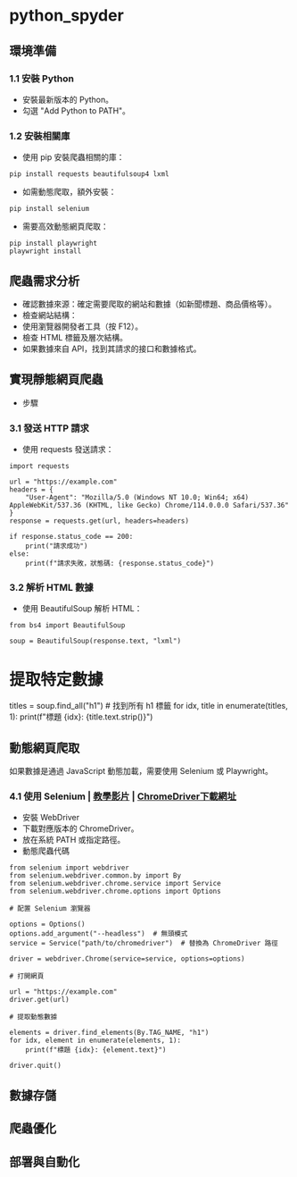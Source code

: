 # python_spyder
## 環境準備 
### 1.1 安裝 Python
- 安裝最新版本的 Python。
- 勾選 "Add Python to PATH"。
### 1.2 安裝相關庫
- 使用 pip 安裝爬蟲相關的庫：

```
pip install requests beautifulsoup4 lxml
```
- 如需動態爬取，額外安裝：

```
pip install selenium
```
- 需要高效動態網頁爬取：

```
pip install playwright
playwright install
```

## 爬蟲需求分析
- 確認數據來源：確定需要爬取的網站和數據（如新聞標題、商品價格等）。
- 檢查網站結構：
- 使用瀏覽器開發者工具（按 F12）。
- 檢查 HTML 標籤及層次結構。
- 如果數據來自 API，找到其請求的接口和數據格式。

## 實現靜態網頁爬蟲
- 步驟
### 3.1 發送 HTTP 請求
- 使用 requests 發送請求：

```
import requests

url = "https://example.com"
headers = {
    "User-Agent": "Mozilla/5.0 (Windows NT 10.0; Win64; x64) AppleWebKit/537.36 (KHTML, like Gecko) Chrome/114.0.0.0 Safari/537.36"
}
response = requests.get(url, headers=headers)

if response.status_code == 200:
    print("請求成功")
else:
    print(f"請求失敗，狀態碼: {response.status_code}")
```
### 3.2 解析 HTML 數據
- 使用 BeautifulSoup 解析 HTML：

```
from bs4 import BeautifulSoup

soup = BeautifulSoup(response.text, "lxml")
```
# 提取特定數據
titles = soup.find_all("h1")  # 找到所有 h1 標籤
for idx, title in enumerate(titles, 1):
    print(f"標題 {idx}: {title.text.strip()}")

## 動態網頁爬取
如果數據是通過 JavaScript 動態加載，需要使用 Selenium 或 Playwright。

### 4.1 使用 Selenium | [教學影片]() | [ChromeDriver下載網址](https://googlechromelabs.github.io/chrome-for-testing/)
- 安裝 WebDriver
- 下載對應版本的 ChromeDriver。 
- 放在系統 PATH 或指定路徑。    
- 動態爬蟲代碼
```
from selenium import webdriver
from selenium.webdriver.common.by import By
from selenium.webdriver.chrome.service import Service
from selenium.webdriver.chrome.options import Options

# 配置 Selenium 瀏覽器

options = Options()
options.add_argument("--headless")  # 無頭模式
service = Service("path/to/chromedriver")  # 替換為 ChromeDriver 路徑

driver = webdriver.Chrome(service=service, options=options)

# 打開網頁

url = "https://example.com"
driver.get(url)

# 提取動態數據

elements = driver.find_elements(By.TAG_NAME, "h1")
for idx, element in enumerate(elements, 1):
    print(f"標題 {idx}: {element.text}")

driver.quit()
```
## 數據存儲
## 爬蟲優化
## 部署與自動化
